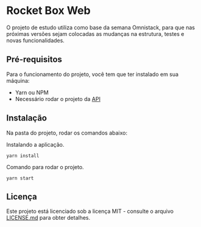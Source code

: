 # Rocket Box Web

O projeto de estudo utiliza como base da semana Omnistack, para que nas próximas versões sejam colocadas as mudanças na estrutura, testes e novas funcionalidades.

## Pré-requisitos

Para o funcionamento do projeto, você tem que ter instalado em sua máquina:

- Yarn ou NPM
- Necessário rodar o projeto da [API](https://github.com/renesoaresse/oministack-rocket-box-api)

## Instalação

Na pasta do projeto, rodar os comandos abaixo:

Instalando a aplicação.

```
yarn install
```

Comando para rodar o projeto.

```
yarn start
```

## Licença

Este projeto está licenciado sob a licença MIT - consulte o arquivo [LICENSE.md](LICENSE.md) para obter detalhes.
